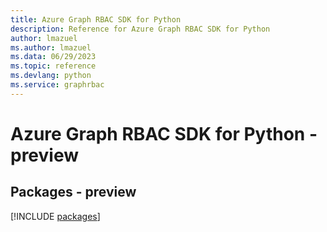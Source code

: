 ```yaml
---
title: Azure Graph RBAC SDK for Python
description: Reference for Azure Graph RBAC SDK for Python
author: lmazuel
ms.author: lmazuel
ms.data: 06/29/2023
ms.topic: reference
ms.devlang: python
ms.service: graphrbac
---
```

# Azure Graph RBAC SDK for Python - preview
## Packages - preview
[!INCLUDE [packages](graph-rbac-index.md)]